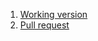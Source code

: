 
 1. [Working version]( https://zakharovvu.github.io/datatable/ )
2. [Pull request](https://github.com/zakharovvu/datatable/pull/2/files)
